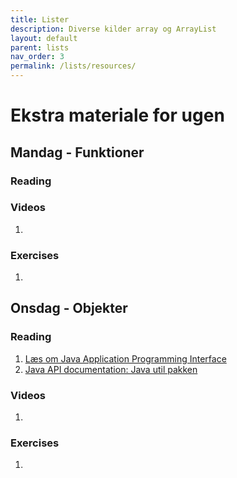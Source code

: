 ```yaml
---
title: Lister
description: Diverse kilder array og ArrayList
layout: default
parent: lists
nav_order: 3
permalink: /lists/resources/
---
```


# Ekstra materiale for ugen

## Mandag - Funktioner
### Reading


### Videos
1. []()
### Exercises
1. []()

## Onsdag - Objekter
### Reading
1. [Læs om Java Application Programming Interface](https://resources.saylor.org/wwwresources/archived/site/wp-content/uploads/2013/02/CS101-1.3.5.3-Java-Application-Programming-Interface-API-FINAL.pdf)
2. [Java API documentation: Java util pakken](https://docs.oracle.com/javase/7/docs/api/java/util/ArrayList.html)

### Videos
1. []()
### Exercises
1. []()